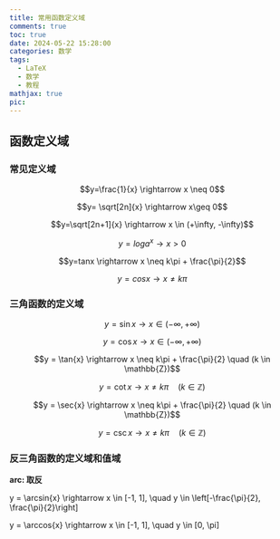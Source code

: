 ```yaml
---
title: 常用函数定义域
comments: true
toc: true
date: 2024-05-22 15:28:00
categories: 数学
tags:
  - LaTeX
  - 数学
  - 教程
mathjax: true
pic:
---
```


## 函数定义域

### 常见定义域

$$y=\frac{1}{x} \rightarrow x \neq 0$$

$$y=   \sqrt[2n]{x} \rightarrow x\geq 0$$

$$y=\sqrt[2n+1]{x} \rightarrow x \in (+\infty, -\infty)$$

$$y=loga^x  \rightarrow x>0$$

$$y=tanx \rightarrow x \neq k\pi + \frac{\pi}{2}$$

$$y = cosx \rightarrow x \neq k\pi$$

### 三角函数的定义域

$$y = \sin{x} \rightarrow x \in (-\infty, +\infty)$$

$$y = \cos{x} \rightarrow x \in (-\infty, +\infty)$$

$$y = \tan{x} \rightarrow x \neq k\pi + \frac{\pi}{2} \quad (k \in \mathbb{Z})$$

$$y = \cot{x} \rightarrow x \neq k\pi \quad (k \in \mathbb{Z})$$

$$y = \sec{x} \rightarrow x \neq k\pi + \frac{\pi}{2} \quad (k \in \mathbb{Z})$$

$$y = \csc{x} \rightarrow x \neq k\pi \quad (k \in \mathbb{Z})$$

### 反三角函数的定义域和值域

**arc: 取反**

$$$$y = \arcsin{x} \rightarrow x \in [-1, 1], \quad y \in \left[-\frac{\pi}{2}, \frac{\pi}{2}\right]$$$$

$$$$y = \arccos{x} \rightarrow x \in [-1, 1], \quad y \in [0, \pi]$$$$

